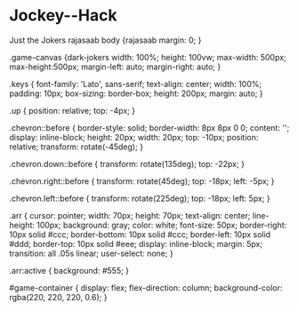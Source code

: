 # Jockey--Hack
Just the Jokers rajasaab
body {rajasaab
  margin: 0;
}

.game-canvas {dark-jokers
  width: 100%;
  height: 100vw;
  max-width: 500px;
  max-height:500px;
  margin-left: auto;
  margin-right: auto;
}

.keys {
  font-family: 'Lato', sans-serif;
  text-align: center;
  width: 100%;
  padding: 10px;
  box-sizing: border-box;
  height: 200px;
  margin: auto;
}

.up {
  position: relative;
  top: -4px;
}

.chevron::before {
  border-style: solid;
  border-width: 8px 8px 0 0;
  content: '';
  display: inline-block;
  height: 20px;
  width: 20px;
  top: -10px;
  position: relative;
  transform: rotate(-45deg);
}

.chevron.down::before {
  transform: rotate(135deg);
  top: -22px;
}

.chevron.right::before {
  transform: rotate(45deg);
  top: -18px;
  left: -5px;
}

.chevron.left::before {
  transform: rotate(225deg);
  top: -18px;
  left: 5px;
}

.arr {
  cursor: pointer;
  width: 70px;
  height: 70px;
  text-align: center;
  line-height: 100px;
  background: gray;
  color: white;
  font-size: 50px;
  border-right: 10px solid #ccc;
  border-bottom: 10px solid #ccc;
  border-left: 10px solid #ddd;
  border-top: 10px solid #eee;
  display: inline-block;
  margin: 5px;
  transition: all .05s linear;
  user-select: none;
}

.arr:active {
  background: #555;
}

#game-container {
  display: flex;
  flex-direction: column;
  background-color: rgba(220, 220, 220, 0.6);
}
